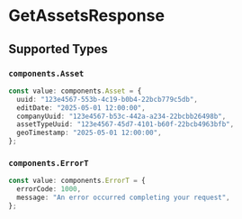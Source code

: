 # GetAssetsResponse


## Supported Types

### `components.Asset`

```typescript
const value: components.Asset = {
  uuid: "123e4567-553b-4c19-b0b4-22bcb779c5db",
  editDate: "2025-05-01 12:00:00",
  companyUuid: "123e4567-b53c-442a-a234-22bcbb26498b",
  assetTypeUuid: "123e4567-45d7-4101-b60f-22bcb4963bfb",
  geoTimestamp: "2025-05-01 12:00:00",
};
```

### `components.ErrorT`

```typescript
const value: components.ErrorT = {
  errorCode: 1000,
  message: "An error occurred completing your request",
};
```

